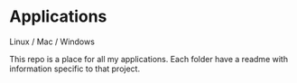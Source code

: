 # Applications
Linux / Mac / Windows

This repo is a place for all my applications. Each folder have a readme with information specific to that project.
